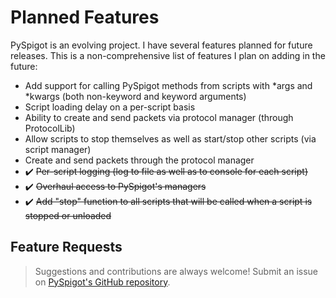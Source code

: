 # Planned Features

PySpigot is an evolving project. I have several features planned for future releases. This is a non-comprehensive list of features I plan on adding in the future:

- Add support for calling PySpigot methods from scripts with \*args and \*kwargs (both non-keyword and keyword arguments)
- Script loading delay on a per-script basis
- Ability to create and send packets via protocol manager (through ProtocolLib)
- Allow scripts to stop themselves as well as start/stop other scripts (via script manager)
- Create and send packets through the protocol manager
- :heavy_check_mark: ~~Per-script logging (log to file as well as to console for each script)~~
- :heavy_check_mark: ~~Overhaul access to PySpigot's managers~~
- :heavy_check_mark: ~~Add "stop" function to all scripts that will be called when a script is stopped or unloaded~~

## Feature Requests

> Suggestions and contributions are always welcome! Submit an issue on [PySpigot's GitHub repository](https://github.com/magicmq/PySpigot/issues).